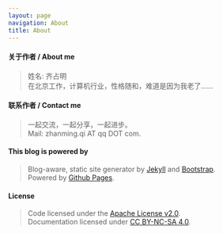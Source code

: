 ```yaml
---
layout: page
navigation: About
title: About
---
```


#### 关于作者 / About me
> 姓名: 齐占明  
> 在北京工作，计算机行业，性格随和，难道是因为我老了……

#### 联系作者 / Contact me
> 一起交流，一起分享，一起进步。  
> Mail: zhanming.qi AT qq DOT com.

#### This blog is powered by
> Blog-aware, static site generator by [Jekyll][1] and [Bootstrap][2].  
> Powered by [Github Pages][3].

#### License
> Code licensed under the [Apache License v2.0][4].   
> Documentation licensed under [CC BY-NC-SA 4.0][5].  


[0]: http://qizhanming.com
[1]: https://github.com/mojombo/jekyll
[2]: http://twitter.github.com/bootstrap/
[3]: http://pages.github.com
[4]: http://www.apache.org/licenses/LICENSE-2.0
[5]: http://creativecommons.org/licenses/by-nc-sa/4.0/
